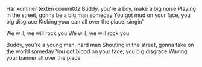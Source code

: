 Här kommer texten commit02
Buddy, you're a boy, make a big noise
Playing in the street, gonna be a big man someday
You got mud on your face, you big disgrace
Kicking your can all over the place, singin'


We will, we will rock you
We will, we will rock you



Buddy, you're a young man, hard man
Shouting in the street, gonna take on the world someday
You got blood on your face, you big disgrace
Waving your banner all over the place